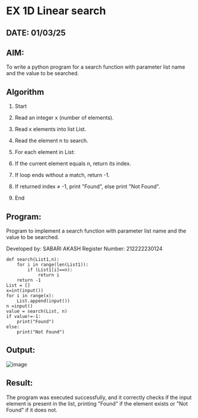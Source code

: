# EX 1D Linear search
## DATE: 01/03/25
## AIM:
To write a python program for a search function with parameter list name and the value to be searched.

## Algorithm
1. Start

2. Read an integer x (number of elements).

3. Read x elements into list List.

4. Read the element n to search.

5. For each element in List:

6. If the current element equals n, return its index.

7. If loop ends without a match, return -1.

8. If returned index ≠ -1, print "Found", else print "Not Found".

9. End

## Program:

Program to implement a search function with parameter list name and the value to be searched.

Developed by: SABARI AKASH
Register Number: 212222230124

```PY
def search(List1,n):
    for i in range(len(List1)):
        if (List1[i]==n):
            return i
    return -1
List = [] 
x=int(input())
for i in range(x):
    List.append(input())
n =input()
value = search(List, n)
if value!=-1:
	print("Found")
else:
	print("Not Found")
```

## Output:

![image](https://github.com/user-attachments/assets/019556e3-eb2f-475f-9bda-a3b0f81bbd0b)


## Result:
The program was executed successfully, and it correctly checks if the input element is present in the list, printing "Found" if the element exists or "Not Found" if it does not.
